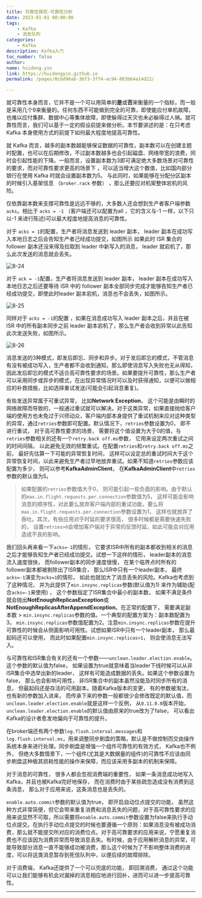 ```yaml
---
title: 可靠性探究-可靠性分析
date: 2023-01-01 00:00:00
tags:
    - Kafka
    - 消息队列
categories:
    - Kafka
description: Kafka入门
toc_number: false
author:
name: huidong.yin
link: https://huidongyin.github.io
permalink: /pages/0cbd96ab-36f3-3ff4-ac94-803b64a14d22/

---
```


就可靠性本身而言，它并不是一个可以用简单的**是**或**否**来衡量的一个指标，而一般是采用几个9来衡量的。任何东西不可能做到完全的可靠，即使能应付单机故障，也难以应付集群、数据中心等集体故障，即使躲得过天灾也未必躲得过人祸。就可靠性而言，我们可以基于一定的假设前提来做分析。本节要讲述的是：在只考虑 Kafka 本身使用方式的前提下如何最大程度地提高可靠性。

就 Kafka 而言，越多的副本数越能够保证数据的可靠性，副本数可以在创建主题时配置，也可以在后期修改，不过副本数越多也会引起磁盘、网络带宽的浪费，同时会引起性能的下降。一般而言，设置副本数为3即可满足绝大多数场景对可靠性的要求，而对可靠性要求更高的场景下 ，可以适当增大这个数值，比如国内部分银行在使用 Kafka 时就会设置副本数为5。 与此同时，如果能够在分配分区副本的时候引入基架信息 （`broker.rack` 参数） ，那么还要应对机架整体宕机的风险。

仅依靠副本数来支撑可靠性是远远不够的，大多数人还会想到生产者客户端参数 `acks`。相比于 `acks = -1` （客户端还可以配置为all ，它的含义与-1 一样，以下只以-1 来进行陈述)可以最大程度地提高消息的可靠性。

对于 `acks = 1`的配置，生产者将消息发送到 leader 副本， leader 副本在成功写入本地日志之后会告知生产者己经成功提交，如图所示 如果此时 ISR 集合的 follower 副本还没来得及拉取到 leader 中新写入的消息， leader 就宕机了，那么此次发送的消息就会丢失。

![8-24]()

对于 `ack = -1`配置，生产者将消息发送到 leader 副本， leader 副本在成功写入本地日志之后还要等待 ISR 中的 follower 副本全部同步完成才能够告知生产者已经成功提交，即使此时leader 副本宕机，消息也不会丢失，如图所示。

![8-25]()

同样对于 `acks = -1`的配置 ，如果在消息成功写入 leader 副本之后，并且在被 ISR 中的所有副本同步之前 leader 副本宕机了，那么生产者会收到异常以此告知此次发送失败，如图所示。

![8-26]()

消息发送的3种模式，即发后即忘、同步和异步。对于发后即忘的模式，不管消息有没有被成功写入，生产者都不会收到通知，那么即使消息写入失败也无从得知，因此发后即忘的模式不适合高可靠性要求的场景。如果要提升可靠性，那么生产者可以采用同步或异步的模式，在出现异常情况时可以及时获得通知，以便可以做相应的补救措施，比如选择重试发送(可能会引起消息重复)。

有些发送异常属于可重试异常， 比如**Network Exception**， 这个可能是由瞬时的网络故障而导致的，一般通过重试就可以解决。对于这类异常，如果直接抛给客户端的使用方也未免过于兴师动众，客户端内部本身提供了重试机制来应对这种类型的异常，通过`retries`参数即可配置。默认情况下，`retries`参数设置为0， 即不进行重试， 对于高可靠性要求的场景， 需要将这个值设置为大于0的值，与`retries`参数相关的还有一个`retry.back off.ms`参数， 它用来设定两次重试之间的时间间隔， 以此避免无效的频繁重试。在配置`retries`和`retry.back off.ms`之前， 最好先估算一下可能的异常恢复时间， 这样可以设定总的重试时间大于这个异常恢复时间，以此来避免生产者过早地放弃重试。如果不知道`retries`参数应该配置为多少， 则可以参考**KafkaAdminClient**， 在**KafkaAdminClient**中`retries`参数的默认值为5。

> 如果配置的`retries`参数值大于0， 则可能引起一些负面的影响。由于默认的`max.in.flight.requests.per.connection`参数值为5， 这样可能会影响消息的顺序性，对此要么放弃客户端内部的重试功能，要么将`max.in.flight.requests.per.connection`参数设置为1， 这样也就放弃了吞吐。其次，有些应用对于时延的要求很高， 很多时候都是需要快速失败的， 设置`retries>0`会增加客户端对于异常的反馈时延，如此可能会对应用造成不良的影响。

我们回头再来看一下`acks=-1`的情形， 它要求ISR中所有的副本都收到相关的消息之后才能够告知生产者已经成功提交。试想一下这样的情形， leader副本的消息流入速度很快， 而follower副本的同步速度很慢， 在某个临界点时所有的follower副本都被剔除出了ISR集合， 那么ISR中只有一个leader副本， 最终`acks=-1`演变为`acks=1`的情形， 如此也就加大了消息丢失的风险。Kafka也考虑到了这种情况， 并为此提供了`min.insync.replicas`参数(默认值为1) 来作为辅助(配合`acks=-1`来使用) ， 这个参数指定了ISR集合中最小的副本数， 如果不满足条件就会抛出**NotEnoughReplicasException**或**NotEnoughReplicasAfterAppendException**。在正常的配置下， 需要满足副本数 > `min.insync.replicas`参数的值。一个典型的配置方案为：副本数配置为3， `min.insync.replicas`参数值配置为2。注意`min.insync.replicas`参数在提升可靠性的时候会从侧面影响可用性。试想如果ISR中只有一个leader副本， 那么最起码还可以使用， 而此时如果配置`min.insync.replicas>1`， 则会使消息无法写入。

与可靠性和ISR集合有关的还有一个参数——`unclean.leader.election.enable`。这个参数的默认值为false， 如果设置为true就意味着当leader下线时候可以从非ISR集合中选举出新的leader， 这样有可能造成数据的丢失。如果这个参数设置为false， 那么也会影响可用性， 非ISR集合中的副本虽然没能及时同步所有的消息， 但最起码还是存活的可用副本。随着Kafka版本的变更， 有的参数被淘汰， 也有新的参数加入进来， 而传承下来的参数一般都很少会修改既定的默认值，而`unclean.leader.election.enable`就是这样一个反例， 从`0.11.0.0`版本开始， `unclean.leader.election.enable`的默认值由原来的true改为了false， 可以看出Kafka的设计者愈发地偏向于可靠性的提升。

在broker端还有两个参数`log.flush.interval.messages`和`log.flush.interval.ms`，用来调整同步刷盘的策略，默认是不做控制而交由操作系统本身来进行处理。同步刷盘是增强一个组件可靠性的有效方式， Kafka也不例外， 但绝大多数情景下，一个组件(尤其是大数据量的组件)的可靠性不应该由同步刷盘这种极其损耗性能的操作来保障，而应该采用多副本的机制来保障。

对于消息的可靠性， 很多人都会忽视消费端的重要性， 如果一条消息成功地写入Kafka，并且也被Kafka完好地保存， 而在消费时由于某些疏忽造成没有消费到这条消息， 那么对于应用来说，这条消息也是丢失的。

`enable.auto.commit`参数的默认值为true， 即开启自动位点提交的功能， 虽然这种方式非常简便，但它会带来重复消费和消息丢失的问题，对于高可靠性要求的应用来说显然不可取，所以需要将`enable.auto.commit`参数设置为false来执行手动位点提交。在执行手动位点提交的时候也要遵循一个原则：如果消息没有被成功消费，那么就不能提交所对应的消费位点。对于高可靠要求的应用来说，宁愿重复消费也不应该因为消费异常而导致消息丢失。有时候，由于应用解析消息的异常，可能导致部分消息一直不能够成功被消费，那么这个时候为了不影响整体消费的进度，可以将这类消息暂存到死信队列中，以便后续的故障排除。

对于消费端， Kafka还提供了一个可以兜底的功能， 即回溯消费， 通过这个功能可以让我们能够有机会对漏掉的消息相应地进行回补，进而可以进一步提高可靠性。

---
